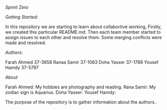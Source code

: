 *Sprint* *Zero*



*Getting Started:*


In this repository we are starting to learn about collabortive working, 
Firstly, we created this particular README.md.
Then each team member started to assign issues to each other and 
resolve them. Some merging conflicts were made and resolved.



*Authors:*


Farah Ahmed 37-3658	
Ranaa Samir 37-1083	
Doha Yasser 37-1788	
Yousef Hamdy 37-5797




*About* 


Farah Ahmed: My hobbies are photography and reading.
Rana Samir: My zodiac sign is Aquarius.
Doha Yasser:
Yousef Hamdy:

The purpose of the repository is to gather information about the authors..



